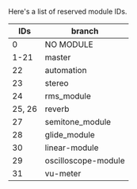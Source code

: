 Here's a list of reserved module IDs.

|IDs|branch|
|---|-----------|
| 0 | NO MODULE |
| 1-21 | master |
| 22 | automation |
| 23 | stereo |
| 24 | rms_module |
| 25, 26 | reverb |
| 27 | semitone_module |
| 28 | glide_module |
| 30 | linear-module |
| 29 | oscilloscope-module |
| 31 | vu-meter |
